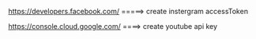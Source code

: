 https://developers.facebook.com/ =====> create instergram accessToken



https://console.cloud.google.com/ ====> create youtube api key
